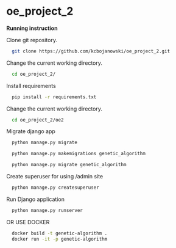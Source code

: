 # oe_project_2

**Running instruction**

Clone git repository.
  ```sh
    git clone https://github.com/kcbojanowski/oe_project_2.git
  ```

Change the current working directory.
  ```sh
    cd oe_project_2/
  ```

Install requirements
  ```sh
    pip install -r requirements.txt
  ```

Change the current working directory.
  ```sh
    cd oe_project_2/oe2
  ```

Migrate django app
  ```sh
    python manage.py migrate
  ```
  ```sh
    python manage.py makemigrations genetic_algorithm
  ```
  ```sh
    python manage.py migrate genetic_algorithm
  ```

Create superuser for using /admin site
  ```sh
    python manage.py createsuperuser
  ```

Run Django application
  ```sh
    python manage.py runserver
  ```

OR USE DOCKER
  ```sh
    docker build -t genetic-algorithm .
    docker run -it -p genetic-algorithm
  ```
